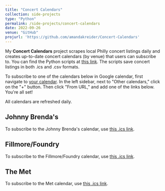 ```yaml
---
title: "Concert Calendars"
collection: side-projects
type: "Python"
permalink: /side-projects/concert-calendars
date: 2022-09-26
venue: "GitHub"
projurl: 'https://github.com/amandakreider/Concert-Calendars'
---
```

My **Concert Calendars** project scrapes local Philly concert listings daily and creates up-to-date concert calendars (by venue) that users can subscribe to. You can find the Python scripts at <a target="_blank" href="https://github.com/amandakreider/Concert-Calendars/blob/main/scripts">this link</a>. The scripts save concert listings in both .ics and .csv formats.

To subscribe to one of the calendars below in Google calendar, first navigate to <a target="_blank" href="https://calendar.google.com">your calendar</a>. In the left sidebar, next to "Other calendars," click on the "+" button. Then click "From URL," and add one of the links below. You're all set! 

All calendars are refreshed daily.

## Johnny Brenda's

To subscribe to the Johnny Brenda's calendar, use [this .ics link](https://raw.githubusercontent.com/amandakreider/Concert-Calendars/main/calendars/jbs_events.ics). 

## Fillmore/Foundry

To subscribe to the Fillmore/Foundry calendar, use [this .ics link](https://raw.githubusercontent.com/amandakreider/Concert-Calendars/main/calendars/fillmore_events.ics). 

## The Met

To subscribe to the Met calendar, use [this .ics link](https://raw.githubusercontent.com/amandakreider/Concert-Calendars/main/calendars/met_events.ics). 
